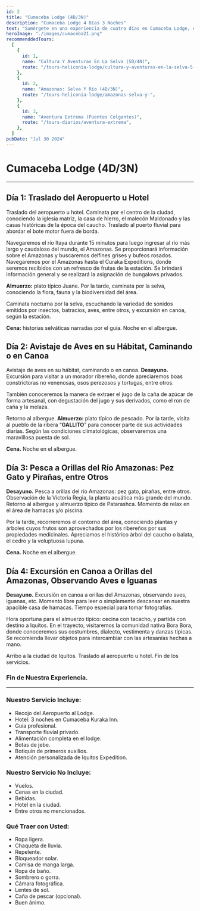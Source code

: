 ```yaml
---
id: 2
title: "Cumaceba Lodge (4D/3N)"
description: "Cumaceba Lodge 4 Días 3 Noches"
text: "Sumérgete en una experiencia de cuatro días en Cumaceba Lodge, explorando la selva, disfrutando de actividades emocionantes y relajándote en un entorno natural impresionante."
heroImage: "./images/cumaceba21.png"
recommenddedTours:
  [
    {
      id: 1,
      name: "Cultura Y Aventuras En La Selva (5D/4N)",
      route: "/tours-heliconia-lodge/cultura-y-aventuras-en-la-selva-5-dias-4-noches",
    },
    {
      id: 2,
      name: "Amazonas: Selva Y Río (4D/3N)",
      route: "/tours-heliconia-lodge/amazonas-selva-y-",
    },
    {
      id: 3,
      name: "Aventura Extrema (Puentes Colgantes)",
      route: "/tours-diarios/aventura-extrema",
    },
  ]
pubDate: "Jul 30 2024"
---
```


# Cumaceba Lodge (4D/3N)

---

## Día 1: Traslado del Aeropuerto u Hotel

Traslado del aeropuerto u hotel. Caminata por el centro de la ciudad, conociendo la iglesia matriz, la casa de hierro, el malecón Maldonado y las casas históricas de la época del caucho. Traslado al puerto fluvial para abordar el bote motor fuera de borda. 

Navegaremos el río Itaya durante 15 minutos para luego ingresar al río más largo y caudaloso del mundo, el Amazonas. Se proporcionará información sobre el Amazonas y buscaremos delfines grises y bufeos rosados. Navegaremos por el Amazonas hasta el Curaka Expeditions, donde seremos recibidos con un refresco de frutas de la estación. Se brindará información general y se realizará la asignación de bungalows privados.

**Almuerzo:** plato típico Juane. Por la tarde, caminata por la selva, conociendo la flora, fauna y la biodiversidad del área. 

Caminata nocturna por la selva, escuchando la variedad de sonidos emitidos por insectos, batracios, aves, entre otros, y excursión en canoa, según la estación. 

**Cena:** historias selváticas narradas por el guía. Noche en el albergue.

## Día 2: Avistaje de Aves en su Hábitat, Caminando o en Canoa

Avistaje de aves en su hábitat, caminando o en canoa. **Desayuno.** Excursión para visitar a un morador ribereño, donde apreciaremos boas constrictoras no venenosas, osos perezosos y tortugas, entre otros. 

También conoceremos la manera de extraer el jugo de la caña de azúcar de forma artesanal, con degustación del jugo y sus derivados, como el ron de caña y la melaza. 

Retorno al albergue. **Almuerzo:** plato típico de pescado. Por la tarde, visita al pueblo de la ribera “**GALLITO**” para conocer parte de sus actividades diarias. Según las condiciones climatológicas, observaremos una maravillosa puesta de sol. 

**Cena.** Noche en el albergue.

## Día 3: Pesca a Orillas del Río Amazonas: Pez Gato y Pirañas, entre Otros

**Desayuno.** Pesca a orillas del río Amazonas: pez gato, pirañas, entre otros. Observación de la Victoria Regia, la planta acuática más grande del mundo. Retorno al albergue y almuerzo típico de Patarashca. Momento de relax en el área de hamacas y/o piscina.

Por la tarde, recorreremos el contorno del área, conociendo plantas y árboles cuyos frutos son aprovechados por los ribereños por sus propiedades medicinales. Apreciamos el histórico árbol del caucho o balata, el cedro y la voluptuosa lupuna.

**Cena.** Noche en el albergue.

## Día 4: Excursión en Canoa a Orillas del Amazonas, Observando Aves e Iguanas

**Desayuno.** Excursión en canoa a orillas del Amazonas, observando aves, iguanas, etc. Momento libre para leer o simplemente descansar en nuestra apacible casa de hamacas. Tiempo especial para tomar fotografías.

Hora oportuna para el almuerzo típico: cecina con tacacho, y partida con destino a Iquitos. En el trayecto, visitaremos la comunidad nativa Bora Bora, donde conoceremos sus costumbres, dialecto, vestimenta y danzas típicas. Se recomienda llevar objetos para intercambiar con las artesanías hechas a mano.

Arribo a la ciudad de Iquitos. Traslado al aeropuerto u hotel. Fin de los servicios.

### Fin de Nuestra Experiencia.

---

### Nuestro Servicio Incluye:

- Recojo del Aeropuerto al Lodge.
- Hotel: 3 noches en Cumaceba Kuraka Inn.
- Guía profesional.
- Transporte fluvial privado.
- Alimentación completa en el lodge.
- Botas de jebe.
- Botiquín de primeros auxilios.
- Atención personalizada de Iquitos Expedition.

### Nuestro Servicio No Incluye:

- Vuelos.
- Cenas en la ciudad.
- Bebidas.
- Hotel en la ciudad.
- Entre otros no mencionados.

### Qué Traer con Usted:

- Ropa ligera.
- Chaqueta de lluvia.
- Repelente.
- Bloqueador solar.
- Camisa de manga larga.
- Ropa de baño.
- Sombrero o gorra.
- Cámara fotográfica.
- Lentes de sol.
- Caña de pescar (opcional).
- Buen ánimo.